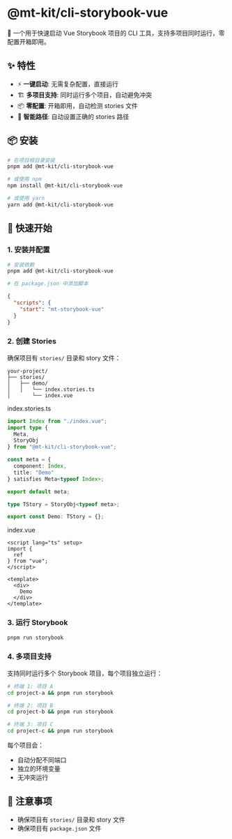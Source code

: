 # @mt-kit/cli-storybook-vue

🚀 一个用于快速启动 Vue Storybook 项目的 CLI 工具，支持多项目同时运行，零配置开箱即用。

## ✨ 特性

- ⚡ **一键启动**: 无需复杂配置，直接运行
- 🏗️ **多项目支持**: 同时运行多个项目，自动避免冲突
- 📦 **零配置**: 开箱即用，自动检测 stories 文件
- 🎯 **智能路径**: 自动设置正确的 stories 路径

## 📦 安装

```bash
# 在项目根目录安装
pnpm add @mt-kit/cli-storybook-vue

# 或使用 npm
npm install @mt-kit/cli-storybook-vue

# 或使用 yarn
yarn add @mt-kit/cli-storybook-vue
```

## 🚀 快速开始

### 1. 安装并配置

```bash
# 安装依赖
pnpm add @mt-kit/cli-storybook-vue

# 在 package.json 中添加脚本
```

```json
{
  "scripts": {
    "start": "mt-storybook-vue"
  }
}
```

### 2. 创建 Stories

确保项目有 `stories/` 目录和 story 文件：

```text
your-project/
├── stories/
│   ├── demo/
│   │   └── index.stories.ts
│       └── index.vue
```

index.stories.ts

```ts
import Index from "./index.vue";
import type {
  Meta,
  StoryObj
} from "@mt-kit/cli-storybook-vue";

const meta = {
  component: Index,
  title: "Demo"
} satisfies Meta<typeof Index>;

export default meta;

type TStory = StoryObj<typeof meta>;

export const Demo: TStory = {};
```

index.vue

```vue
<script lang="ts" setup>
import {
  ref
} from "vue";
</script>

<template>
  <div>
    Demo
  </div>
</template>
```

### 3. 运行 Storybook

```bash
pnpm run storybook
```

### 4. 多项目支持

支持同时运行多个 Storybook 项目，每个项目独立运行：

```bash
# 终端 1: 项目 A
cd project-a && pnpm run storybook

# 终端 2: 项目 B  
cd project-b && pnpm run storybook

# 终端 3: 项目 C
cd project-c && pnpm run storybook
```

每个项目会：

- 自动分配不同端口
- 独立的环境变量
- 无冲突运行

## 📝 注意事项

- 确保项目有 `stories/` 目录和 story 文件
- 确保项目有 `package.json` 文件
